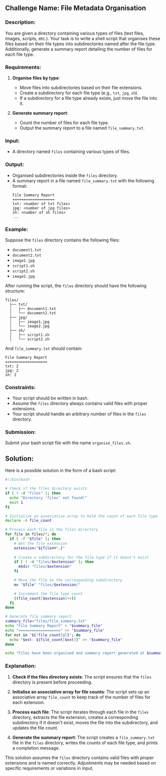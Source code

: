 ## Challenge Name: File Metadata Organisation

### Description:
You are given a directory containing various types of files (text files, images, scripts, etc.). Your task is to write a shell script that organises these files based on their file types into subdirectories named after the file type. Additionally, generate a summary report detailing the number of files for each file type.

### Requirements:
1. **Organise files by type**:
   - Move files into subdirectories based on their file extensions.
   - Create a subdirectory for each file type (e.g., `txt`, `jpg`, `sh`).
   - If a subdirectory for a file type already exists, just move the file into it.

2. **Generate summary report**:
   - Count the number of files for each file type.
   - Output the summary report to a file named `file_summary.txt`.

### Input:
- A directory named `files` containing various types of files.

### Output:
- Organised subdirectories inside the `files` directory.
- A summary report in a file named `file_summary.txt` with the following format:
  ```
  File Summary Report
  ===================
  txt: <number of txt files>
  jpg: <number of jpg files>
  sh: <number of sh files>
  ...
  ```

### Example:
Suppose the `files` directory contains the following files:
- `document1.txt`
- `document2.txt`
- `image1.jpg`
- `script1.sh`
- `script2.sh`
- `image2.jpg`

After running the script, the `files` directory should have the following structure:
```
files/
  ├── txt/
  │   ├── document1.txt
  │   └── document2.txt
  ├── jpg/
  │   ├── image1.jpg
  │   └── image2.jpg
  ├── sh/
  │   ├── script1.sh
  │   └── script2.sh
```

And `file_summary.txt` should contain:
```
File Summary Report
===================
txt: 2
jpg: 2
sh: 2
```

### Constraints:
- Your script should be written in bash.
- Assume the `files` directory always contains valid files with proper extensions.
- Your script should handle an arbitrary number of files in the `files` directory.

### Submission:
Submit your bash script file with the name `organise_files.sh`.

## Solution:

Here is a possible solution in the form of a bash script:

```bash
#!/bin/bash

# Check if the files directory exists
if [ ! -d "files" ]; then
  echo "Directory 'files' not found!"
  exit 1
fi

# Initialize an associative array to hold the count of each file type
declare -A file_count

# Process each file in the files directory
for file in files/*; do
  if [ -f "$file" ]; then
    # Get the file extension
    extension="${file##*.}"
    
    # Create a subdirectory for the file type if it doesn't exist
    if [ ! -d "files/$extension" ]; then
      mkdir "files/$extension"
    fi

    # Move the file to the corresponding subdirectory
    mv "$file" "files/$extension/"

    # Increment the file type count
    ((file_count[$extension]++))
  fi
done

# Generate file summary report
summary_file="files/file_summary.txt"
echo "File Summary Report" > "$summary_file"
echo "===================" >> "$summary_file"
for ext in "${!file_count[@]}"; do
  echo "$ext: ${file_count[$ext]}" >> "$summary_file"
done

echo "Files have been organised and summary report generated at $summary_file"
```

### Explanation:

1. **Check if the files directory exists**: The script ensures that the `files` directory is present before proceeding.

2. **Initialise an associative array for file counts**: The script sets up an associative array `file_count` to keep track of the number of files for each extension.

3. **Process each file**: The script iterates through each file in the `files` directory, extracts the file extension, creates a corresponding subdirectory if it doesn't exist, moves the file into the subdirectory, and updates the file count.

4. **Generate the summary report**: The script creates a `file_summary.txt` file in the `files` directory, writes the counts of each file type, and prints a completion message.

This solution assumes the `files` directory contains valid files with proper extensions and is named correctly. Adjustments may be needed based on specific requirements or variations in input.